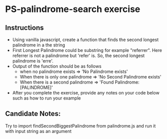 # PS-palindrome-search exercise

## Instructions

- Using vanilla javascript, create a function that finds the second longest palindrome in a the string
- First Longest Palindrome could be substring for example "referrer". Here referrer is not a palindrome but 'refer' is. So, the second longest palindrome is 'erre'.
- Output of the function should be as follows
  - when no palindrome exists => 'No Palindrome exists'
  - When there is only one palindrome => 'No Second Palindrome exists'
  - When there is a second palindrome => 'Found Palindrome: [PALINDROME]'
- After you complete the exercise, provide any notes on your code below such as how to run your example

## Candidate Notes:

Try to import findSecondBiggestPalindrome from palindrome.js and run it with input string as an argument